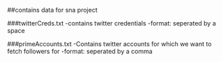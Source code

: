 ##contains data for sna project

###twitterCreds.txt
	-contains  twitter credentials
	-format: <access key> <access key secrect> <api key> <api key secret> seperated by a space

###primeAccounts.txt
	-Contains twitter accounts for which we want to fetch followers for
	-format: <screen name> <name> <number of followers to be fetched> seperated by a comma
	
